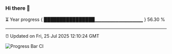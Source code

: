 ### Hi there 👋

⏳ Year progress { ████████████████▁▁▁▁▁▁▁▁▁▁▁▁▁▁ } 56.30 %

---

⏰ Updated on Fri, 25 Jul 2025 12:10:24 GMT

![Progress Bar CI](https://github.com/liununu/liununu/workflows/Progress%20Bar%20CI/badge.svg)

